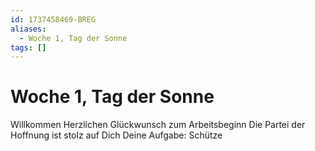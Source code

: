 ```yaml
---
id: 1737458469-BREG
aliases:
  - Woche 1, Tag der Sonne
tags: []
---
```


# Woche 1, Tag der Sonne

Willkommen
Herzlichen Glückwunsch zum Arbeitsbeginn
Die Partei der Hoffnung ist stolz auf Dich
Deine Aufgabe:
Schütze



